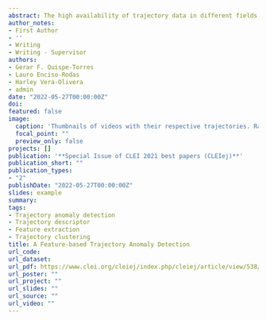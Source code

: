 ```yaml
---
abstract: The high availability of trajectory data in different fields makes it attractive to analyze and enhance its multiple practical applications. In particular, trajectory anomaly detection has a significant practical value, making it possible identifying trajectories that may indicate illegal and adverse activity in diverse areas such as surveillance, tracking devices, traffic, and people flow. This study presents a methodology to detect anomaly trajectories based on their morphology features. For that, we follow two stages:(1) comparative analysis of the performance of two descriptors to group similar trajectories, and (2) trajectory anomaly detection based on their similarities. We define Wavelet and Fourier transforms as trajectory descriptors to generate characteristics and subsequently detect anomalies ones. Our experiments emphasize the measure of the performance in the description of the coefficient feature space using unsupervised learning, specifically clustering techniques, to create subsets and identify irregular ones. The study’s implications demonstrate that it is possible to use descriptors in trajectories for automatic anomaly detection and the use of unsupervised learning to segment required information. Our study’s performance and comparative analysis have been demonstrated throughout multiple experiments. We present some quantitative results using synthetic data sets as well as qualitative analysis throughout two case studies considering real data sets that leave evidence of our contribution.
author_notes:
- First Author
- ''
- Writing
- Writing - Supervisor
authors:
- Gerar F. Quispe-Torres
- Lauro Enciso-Rodas
- Harley Vera-Olivera
- admin
date: "2022-05-27T00:00:00Z"
doi: 
featured: false
image: 
  caption: 'Thumbnails of videos with their respective trajectories. Rare videos with the abnormal trajectories (pronounced deformation). The white point represents the fiducial point taken as a reference, while the colored points represent the fiducial point in each video frame'
  focal_point: ""
  preview_only: false
projects: []
publication: '**Special Issue of CLEI 2021 best papers (CLEIej)**'
publication_short: ""
publication_types:
- "2"
publishDate: "2022-05-27T00:00:00Z"
slides: example
summary: 
tags:
- Trajectory anomaly detection
- Trajectory descriptor
- Feature extraction
- Trajectory clustering
title: A Feature-based Trajectory Anomaly Detection
url_code: 
url_dataset: 
url_pdf: https://www.clei.org/cleiej/index.php/cleiej/article/view/538/430
url_poster: ""
url_project: ""
url_slides: ""
url_source: ""
url_video: ""
---
```

